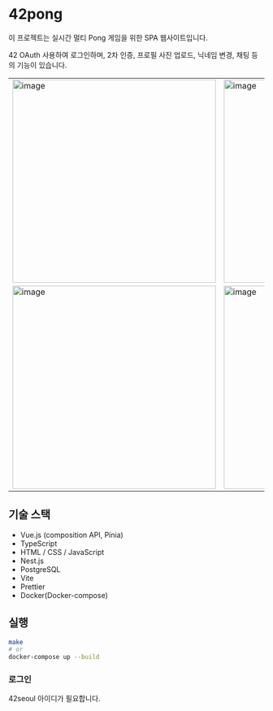# 42pong

이 프로젝트는 실시간 멀티 Pong 게임을 위한 SPA 웹사이트입니다.

42 OAuth 사용하여 로그인하며, 2차 인증, 프로필 사진 업로드, 닉네임 변경, 채팅 등의 기능이 있습니다.
<table>
<tr>
<td>
<img width="400" alt="image" src="https://user-images.githubusercontent.com/72684256/231345741-9969a182-7a74-48b1-860b-eacfc1314beb.png">
</td>
<td>
<img width="400" alt="image" src="https://user-images.githubusercontent.com/72684256/231345865-50d02aee-266a-4523-9232-c63132f61b59.png">
</td>
</tr>
<tr>
<td>
<img width="400" alt="image" src="https://user-images.githubusercontent.com/72684256/231346104-279fcca2-2bd6-45b7-9731-b8293f8042f8.png">
</td>
<td>
<img width="400" alt="image" src="https://user-images.githubusercontent.com/72684256/231346188-ac8c662b-f374-4bb9-92e1-c8fdcac3ed35.png">
</td>
</tr>



</table>

## 기술 스택
- Vue.js (composition API, Pinia)
- TypeScript
- HTML / CSS / JavaScript
- Nest.js
- PostgreSQL
- Vite
- Prettier
- Docker(Docker-compose)

## 실행

```bash
make
# or
docker-compose up --build
```


### 로그인
42seoul 아이디가 필요합니다.
